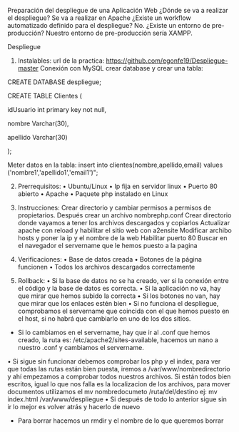 Preparación del despliegue de una Aplicación Web
¿Dónde se va a realizar el despliegue?
Se va a realizar en Apache
¿Existe un workflow automatizado definido para el despliegue?
No.
¿Existe un entorno de pre-producción?
Nuestro entorno de pre-producción sería XAMPP.


Despliegue 
1.	Instalables:
url de la practica: https://github.com/egonfe19/Despliegue-master 
Conexión con MySQL crear database y crear una tabla:

CREATE DATABASE despliegue;

CREATE TABLE Clientes (

idUsuario int primary key not null,

nombre Varchar(30),

apellido Varchar(30)

);

Meter datos en la tabla:
insert into clientes(nombre,apellido,email) values ('nombre1','apellido1','email1')";

2.	Prerrequisitos:
•	Ubuntu/Linux
•	Ip fija en servidor linux
•	Puerto 80 abierto 
•	Apache
•	Paquete php instalado en Linux
3.	Instrucciones:
Crear directorio y cambiar permisos a permisos de propietarios.
Después crear un archivo nombrephp.conf
Crear directorio donde vayamos a tener los archivos descargados y copiarlos
Actualizar apache con reload y habilitar el sitio web con a2ensite
Modificar archibo hosts y poner la ip y el nombre de la web
Habilitar puerto 80
Buscar en el navegador el servername que le hemos puesto a la pagina
4.	Verificaciones: 
•	Base de datos creada
•	Botones de la página funcionen
•	Todos los archivos descargados correctamente

5.	Rollback:
•	Si la base de datos no se ha creado, ver si la conexión entre el código y la base de datos es correcta.
•	Si la aplicación no va, hay que mirar que hemos subido la correcta
•	Si los botones no van, hay que mirar que los enlaces estén bien
•	Si no funciona el despliegue, comprobamos el servername que coincida con el que hemos puesto en el host, si no habrá que cambiarlo en uno de los dos sitios.
-	Si lo cambiamos en el servername, hay que ir al .conf que hemos creado, la ruta es: /etc/apache2/sites-available, hacemos un nano a nuestro .conf y cambiamos el servername.

•	Si sigue sin funcionar debemos comprobar los php y el index, para ver que todas las rutas están bien puesta, iremos a /var/www/nombredirectorio y ahí empezamos a comprobar todos nuestros archivos.
Si están todos bien escritos, igual lo que nos falla es la localizacion de los archivos, para mover documentos utilizamos el mv nombredocumeto /ruta/del/destino 
ej: mv index.html /var/www/despliegue
•	Si después de todo lo anterior sigue sin ir lo mejor es volver atrás y hacerlo de nuevo
-	Para borrar hacemos un rmdir y el nombre de lo que queremos borrar
